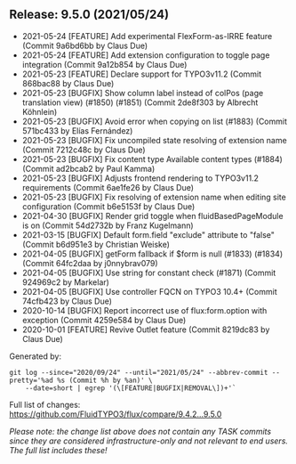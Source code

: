 ## Release: 9.5.0 (2021/05/24)

* 2021-05-24 [FEATURE] Add experimental FlexForm-as-IRRE feature (Commit 9a6bd6bb by Claus Due)
* 2021-05-24 [FEATURE] Add extension configuration to toggle page integration (Commit 9a12b854 by Claus Due)
* 2021-05-23 [FEATURE] Declare support for TYPO3v11.2 (Commit 868bac88 by Claus Due)
* 2021-05-23 [BUGFIX] Show column label instead of colPos (page translation view) (#1850) (#1851) (Commit 2de8f303 by Albrecht Köhnlein)
* 2021-05-23 [BUGFIX] Avoid error when copying on list (#1883) (Commit 571bc433 by Elías Fernández)
* 2021-05-23 [BUGFIX] Fix uncompiled state resolving of extension name (Commit 7212c48c by Claus Due)
* 2021-05-23 [BUGFIX] Fix content type Available content types (#1884) (Commit ad2bcab2 by Paul Kamma)
* 2021-05-23 [BUGFIX] Adjusts frontend rendering to TYPO3v11.2 requirements (Commit 6ae1fe26 by Claus Due)
* 2021-05-23 [BUGFIX] Fix resolving of extension name when editing site configuration (Commit b6e5153f by Claus Due)
* 2021-04-30 [BUGFIX] Render grid toggle when fluidBasedPageModule is on (Commit 54d2732b by Franz Kugelmann)
* 2021-03-15 [BUGFIX] Default form.field "exclude" attribute to "false" (Commit b6d951e3 by Christian Weiske)
* 2021-04-05 [BUGFIX] getForm fallback if $form is null (#1833) (#1834) (Commit 64fc2daa by j0nnybrav079)
* 2021-04-05 [BUGFIX] Use string for constant check (#1871) (Commit 924969c2 by Markelar)
* 2021-04-05 [BUGFIX] Use controller FQCN on TYPO3 10.4+ (Commit 74cfb423 by Claus Due)
* 2020-10-14 [BUGFIX] Report incorrect use of flux:form.option with exception (Commit 4259e584 by Claus Due)
* 2020-10-01 [FEATURE] Revive Outlet feature (Commit 8219dc83 by Claus Due)

Generated by:

```
git log --since="2020/09/24" --until="2021/05/24" --abbrev-commit --pretty='%ad %s (Commit %h by %an)' \
    --date=short | egrep '(\[FEATURE|BUGFIX|REMOVAL\])+'`
```

Full list of changes: https://github.com/FluidTYPO3/flux/compare/9.4.2...9.5.0

*Please note: the change list above does not contain any TASK commits since they are considered 
infrastructure-only and not relevant to end users. The full list includes these!*

